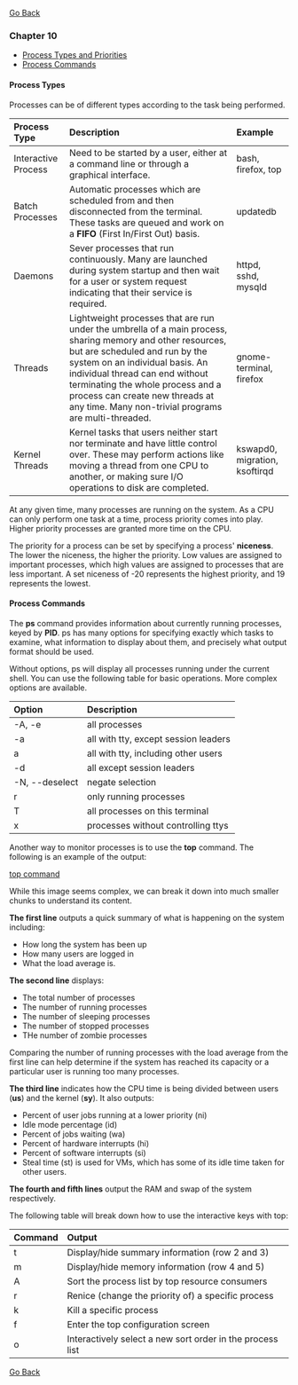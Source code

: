 [Go Back](README.md)

### Chapter 10
* [Process Types and Priorities](#process-types-and-priorities)
* [Process Commands](#process-commands)

#### Process Types

Processes can be of different types according to the task being performed.

| Process Type | Description | Example |
|:-------------|:------------|:--------|
| Interactive Process | Need to be started by a user, either at a command line or through a graphical interface. | bash, firefox, top |
| Batch Processes | Automatic processes which are scheduled from and then disconnected from the terminal. These tasks are queued and work on a **FIFO** (First In/First Out) basis. | updatedb |
| Daemons | Sever processes that run continuously. Many are launched during system startup and then wait for a user or system request indicating that their service is required. | httpd, sshd, mysqld |
| Threads | Lightweight processes that are run under the umbrella of a main process, sharing memory and other resources, but are scheduled and run by the system on an individual basis. An individual thread can end without terminating the whole process and a process can create new threads at any time. Many non-trivial programs are multi-threaded. | gnome-terminal, firefox |
| Kernel Threads | Kernel tasks that users neither start nor terminate and have little control over. These may perform actions like moving a thread from one CPU to another, or making sure I/O operations to disk are completed. | kswapd0, migration, ksoftirqd |

At any given time, many processes are running on the system. As a CPU can only perform one task at a time, process priority comes into play. Higher priority processes are granted more time on the CPU.

The priority for a process can be set by specifying a process' **niceness**. The lower the niceness, the higher the priority. Low values are assigned to important processes, which high values are assigned to processes that are less important. A set niceness of -20 represents the highest priority, and 19 represents the lowest.

#### Process Commands

The **ps** command provides information about currently running processes, keyed by **PID**. ps has many options for specifying exactly which tasks to examine, what information to display about them, and precisely what output format should be used.

Without options, ps will display all processes running under the current shell. You can use the following table for basic operations. More complex options are available.

| Option | Description |
|:-------|:------------|
| -A, -e | all processes |
| -a | all with tty, except session leaders |
| a | all with tty, including other users |
| -d | all except session leaders |
| -N, --deselect | negate selection |
| r | only running processes |
| T | all processes on this terminal |
| x | processes without controlling ttys |

Another way to monitor processes is to use the **top** command. The following is an example of the output:

[top command](http://i.imgur.com/q2Shh6F.png)

While this image seems complex, we can break it down into much smaller chunks to understand its content.

**The first line** outputs a quick summary of what is happening on the system including:
* How long the system has been up
* How many users are logged in
* What the load average is.

**The second line** displays:
* The total number of processes
* The number of running processes
* The number of sleeping processes
* The number of stopped processes
* THe number of zombie processes

Comparing the number of running processes with the load average from the first line can help determine if the system has reached its capacity or a particular user is running too many processes.

**The third line** indicates how the CPU time is being divided between users (**us**) and the kernel (**sy**). It also outputs:
* Percent of user jobs running at a lower priority (ni)
* Idle mode percentage (id)
* Percent of jobs waiting (wa)
* Percent of hardware interrupts (hi)
* Percent of software interrupts (si)
* Steal time (st) is used for VMs, which has some of its idle time taken for other users.

**The fourth and fifth lines** output the RAM and swap of the system respectively.

The following table will break down how to use the interactive keys with top:

| Command | Output |
|:--------|:-------|
| t | Display/hide summary information (row 2 and 3) |
| m | Display/hide memory information (row 4 and 5) |
| A | Sort the process list by top resource consumers |
| r | Renice (change the priority of) a specific process |
| k | Kill a specific process |
| f | Enter the top configuration screen |
| o | Interactively select a new sort order in the process list |

 

[Go Back](README.md)
